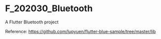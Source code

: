 # F_202030_Bluetooth

A Flutter Bluetooth project

Reference:
https://github.com/lupyuen/flutter-blue-sample/tree/master/lib
